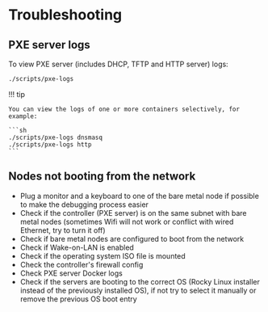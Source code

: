 # Troubleshooting

## PXE server logs

To view PXE server (includes DHCP, TFTP and HTTP server) logs:

```sh
./scripts/pxe-logs
```

!!! tip

    You can view the logs of one or more containers selectively, for example:

    ```sh
    ./scripts/pxe-logs dnsmasq
    ./scripts/pxe-logs http
    ```

## Nodes not booting from the network

- Plug a monitor and a keyboard to one of the bare metal node if possible to make the debugging process easier
- Check if the controller (PXE server) is on the same subnet with bare metal nodes (sometimes Wifi will not work or conflict with wired Ethernet, try to turn it off)
- Check if bare metal nodes are configured to boot from the network
- Check if Wake-on-LAN is enabled
- Check if the operating system ISO file is mounted
- Check the controller's firewall config
- Check PXE server Docker logs
- Check if the servers are booting to the correct OS (Rocky Linux installer instead of the previously installed OS), if not try to select it manually or remove the previous OS boot entry
